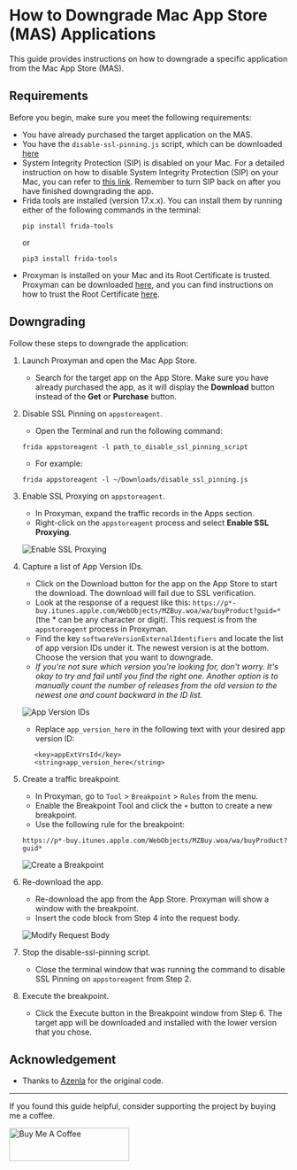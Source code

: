 # How to Downgrade Mac App Store (MAS) Applications

This guide provides instructions on how to downgrade a specific application from the Mac App Store (MAS).

## Requirements

Before you begin, make sure you meet the following requirements:

- You have already purchased the target application on the MAS.
- You have the `disable-ssl-pinning.js` script, which can be downloaded [here](https://github.com/codezi/Downgrade-MAS-Applications/blob/main/Scripts/disable-ssl-pinning.js)
- System Integrity Protection (SIP) is disabled on your Mac. For a detailed instruction on how to disable System Integrity Protection (SIP) on your Mac, you can refer to [this link](https://support.intego.com/hc/en-us/articles/115003523252-How-to-Disable-System-Integrity-Protection-SIP-). Remember to turn SIP back on after you have finished downgrading the app.
- Frida tools are installed (version 17.x.x). You can install them by running either of the following commands in the terminal:
  ```
  pip install frida-tools
  ```
  or
  ```
  pip3 install frida-tools
  ```
- Proxyman is installed on your Mac and its Root Certificate is trusted. Proxyman can be downloaded [here](https://proxyman.io/), and you can find instructions on how to trust the Root Certificate [here](https://docs.proxyman.io/debug-devices/macos).

## Downgrading

Follow these steps to downgrade the application:

1. Launch Proxyman and open the Mac App Store.

   - Search for the target app on the App Store. Make sure you have already purchased the app, as it will display the **Download** button instead of the **Get** or **Purchase** button.

2. Disable SSL Pinning on `appstoreagent`.

   - Open the Terminal and run the following command:

   ```
   frida appstoreagent -l path_to_disable_ssl_pinning_script
   ```

   - For example:

   ```
   frida appstoreagent -l ~/Downloads/disable_ssl_pinning.js
   ```

3. Enable SSL Proxying on `appstoreagent`.

   - In Proxyman, expand the traffic records in the Apps section.
   - Right-click on the `appstoreagent` process and select **Enable SSL Proxying**.

   ![Enable SSL Proxying](https://raw.githubusercontent.com/trungnghiatn/Downgrade-MAS-Applications/master/Images/enable-ssl-proxying.png)

4. Capture a list of App Version IDs.

   - Click on the Download button for the app on the App Store to start the download. The download will fail due to SSL verification.
   - Look at the response of a request like this: `https://p*-buy.itunes.apple.com/WebObjects/MZBuy.woa/wa/buyProduct?guid=*` (the * can be any character or digit). This request is from the `appstoreagent` process in Proxyman.
   - Find the key `softwareVersionExternalIdentifiers` and locate the list of app version IDs under it. The newest version is at the bottom. Choose the version that you want to downgrade.
   - *If you're not sure which version you're looking for, don't worry. It's okay to try and fail until you find the right one. Another option is to manually count the number of releases from the old version to the newest one and count backward in the ID list.*

   ![App Version IDs](https://raw.githubusercontent.com/trungnghiatn/Downgrade-MAS-Applications/master/Images/app-version-ids.png)

   - Replace `app_version_here` in the following text with your desired app version ID:

   ```
      <key>appExtVrsId</key>
      <string>app_version_here</string>
   ```

5. Create a traffic breakpoint.

   - In Proxyman, go to `Tool` > `Breakpoint` > `Rules` from the menu.
   - Enable the Breakpoint Tool and click the `+` button to create a new breakpoint.
   - Use the following rule for the breakpoint:
   
   ```
   https://p*-buy.itunes.apple.com/WebObjects/MZBuy.woa/wa/buyProduct?guid*
   ```
   
   ![Create a Breakpoint](https://raw.githubusercontent.com/trungnghiatn/Downgrade-MAS-Applications/master/Images/create-a-breakpoint.png)

6. Re-download the app.

   - Re-download the app from the App Store. Proxyman will show a window with the breakpoint.
   - Insert the code block from Step 4 into the request body.

   ![Modify Request Body](https://raw.githubusercontent.com/trungnghiatn/Downgrade-MAS-Applications/main/Images/modify-request-body.png)

7. Stop the disable-ssl-pinning script.

   - Close the terminal window that was running the command to disable SSL Pinning on `appstoreagent` from Step 2.

8. Execute the breakpoint.

   - Click the Execute button in the Breakpoint window from Step 6. The target app will be downloaded and installed with the lower version that you chose.

## Acknowledgement

- Thanks to [Azenla](https://gist.github.com/azenla/37f941de24c5dfe46f3b8e93d94ce909) for the original code.

---

If you found this guide helpful, consider supporting the project by buying me a coffee.

<a href="https://paypal.me/ltn119412" target="_blank"><img src="https://raw.githubusercontent.com/trungnghiatn/Downgrade-MAS-Applications/main/Images/buy-me-a-coffee.png" alt="Buy Me A Coffee" style="height: 60px !important;width: 217px !important;" ></a>
